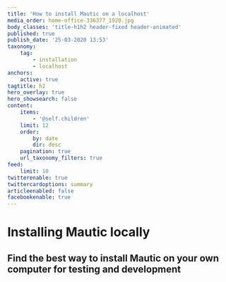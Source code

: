 ```yaml
---
title: 'How to install Mautic on a localhost'
media_order: home-office-336377_1920.jpg
body_classes: 'title-h1h2 header-fixed header-animated'
published: true
publish_date: '25-03-2020 13:53'
taxonomy:
    tag:
        - installation
        - localhost
anchors:
    active: true
tagtitle: h2
hero_overlay: true
hero_showsearch: false
content:
    items:
        - '@self.children'
    limit: 12
    order:
        by: date
        dir: desc
    pagination: true
    url_taxonomy_filters: true
feed:
    limit: 10
twitterenable: true
twittercardoptions: summary
articleenabled: false
facebookenable: true
---
```


# Installing Mautic locally
## Find the best way to install Mautic on your own computer for testing and development